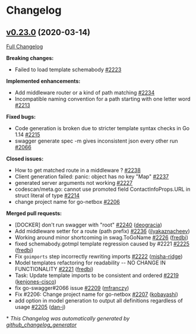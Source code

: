 # Changelog

## [v0.23.0](https://github.com/cloudentity/go-swagger/tree/v0.23.0) (2020-03-14)

[Full Changelog](https://github.com/cloudentity/go-swagger/compare/v0.22.0...v0.23.0)

**Breaking changes:**

- Failed to load template schemabody [\#2223](https://github.com/cloudentity/go-swagger/issues/2223)

**Implemented enhancements:**

- Add middleware router or a kind of path matching [\#2234](https://github.com/cloudentity/go-swagger/issues/2234)
- Incompatible naming convention for a path starting with one letter word [\#2213](https://github.com/cloudentity/go-swagger/issues/2213)

**Fixed bugs:**

- Code generation is broken due to stricter template syntax checks in Go 1.14 [\#2215](https://github.com/cloudentity/go-swagger/issues/2215)
- swagger generate spec -m gives inconsistent json every other run [\#2066](https://github.com/cloudentity/go-swagger/issues/2066)

**Closed issues:**

- How to get matched route in a middleware ? [\#2238](https://github.com/cloudentity/go-swagger/issues/2238)
- Client generation failed: panic: object has no key "Map" [\#2237](https://github.com/cloudentity/go-swagger/issues/2237)
- generated server arguments not working [\#2227](https://github.com/cloudentity/go-swagger/issues/2227)
- codescan/meta.go: cannot use promoted field ContactInfoProps.URL in struct literal of type [\#2214](https://github.com/cloudentity/go-swagger/issues/2214)
- change project name for go-netbox [\#2206](https://github.com/cloudentity/go-swagger/issues/2206)

**Merged pull requests:**

- \[DOCKER\] don't run swagger with "root" [\#2240](https://github.com/cloudentity/go-swagger/pull/2240) ([deogracia](https://github.com/deogracia))
- Add middleware setter for a route \(path prefix\) [\#2236](https://github.com/cloudentity/go-swagger/pull/2236) ([ilyakaznacheev](https://github.com/ilyakaznacheev))
- Working around minor shortcoming in swag.ToGoName [\#2226](https://github.com/cloudentity/go-swagger/pull/2226) ([fredbi](https://github.com/fredbi))
- fixed schemabody.gotmpl template regression caused by \#2221 [\#2225](https://github.com/cloudentity/go-swagger/pull/2225) ([fredbi](https://github.com/fredbi))
- Fix `goimports` step incorrectly rewriting imports [\#2222](https://github.com/cloudentity/go-swagger/pull/2222) ([misha-ridge](https://github.com/misha-ridge))
- Model templates refactoring for readability -- NO CHANGE IN FUNCTIONALITY [\#2221](https://github.com/cloudentity/go-swagger/pull/2221) ([fredbi](https://github.com/fredbi))
- Task: Update template imports to be consistent and ordered [\#2219](https://github.com/cloudentity/go-swagger/pull/2219) ([kenjones-cisco](https://github.com/kenjones-cisco))
- fix go-swagger\#2066 issue [\#2209](https://github.com/cloudentity/go-swagger/pull/2209) ([mfranczy](https://github.com/mfranczy))
- Fix \#2206: Change project name for go-netbox [\#2207](https://github.com/cloudentity/go-swagger/pull/2207) ([kobayashi](https://github.com/kobayashi))
- add option in model generation to output all definitions regardless of usage [\#2205](https://github.com/cloudentity/go-swagger/pull/2205) ([dan-j](https://github.com/dan-j))



\* *This Changelog was automatically generated by [github_changelog_generator](https://github.com/github-changelog-generator/github-changelog-generator)*
